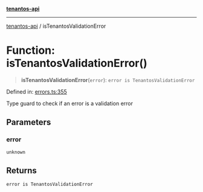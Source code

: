 [**tenantos-api**](../README.md)

***

[tenantos-api](../globals.md) / isTenantosValidationError

# Function: isTenantosValidationError()

> **isTenantosValidationError**(`error`): `error is TenantosValidationError`

Defined in: [errors.ts:355](https://github.com/shadmanZero/tenantos-api/blob/50bbdae310005a0ca12345f143ddaf8ea2b8ce90/src/errors.ts#L355)

Type guard to check if an error is a validation error

## Parameters

### error

`unknown`

## Returns

`error is TenantosValidationError`
